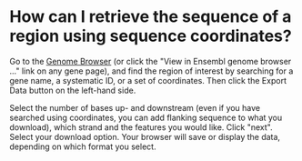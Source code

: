 # How can I retrieve the sequence of a region using sequence coordinates?
<!-- pombase_categories: Genome browser,Finding data -->

Go to the [Genome Browser](http://fungi.ensembl.org/Schizosaccharomyces_pombe/Info/Index) 
(or click the "View in Ensembl genome browser ..." link on any gene
page), and find the region of interest by searching for a gene name, a
systematic ID, or a set of coordinates. Then click the Export Data
button on the left-hand side.

Select the number of bases up- and downstream (even if you have searched
using coordinates, you can add flanking sequence to what you download),
which strand and the features you would like. Click "next". Select your
download option. Your browser will save or display the data, depending
on which format you select.

